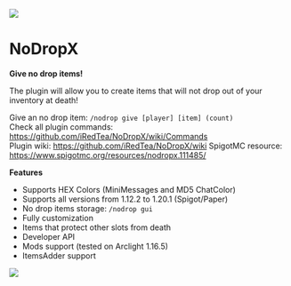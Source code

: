<img src="https://i.imgur.com/AxYMos8.png)https://i.imgur.com/AxYMos8.png"></img>
# NoDropX
**Give no drop items!**

The plugin will allow you to create items that will not drop out of your inventory at death!

Give an no drop item: `/nodrop give [player] [item] (count)` <br>
Check all plugin commands: https://github.com/iRedTea/NoDropX/wiki/Commands <br>
Plugin wiki: https://github.com/iRedTea/NoDropX/wiki
SpigotMC resource: https://www.spigotmc.org/resources/nodropx.111485/

**Features**
- Supports HEX Colors (MiniMessages and MD5 ChatColor)
- Supports all versions from 1.12.2 to 1.20.1 (Spigot/Paper)
- No drop items storage: `/nodrop gui`
- Fully customization
- Items that protect other slots from death
- Developer API
- Mods support (tested on Arclight 1.16.5)
- ItemsAdder support

<img src="https://i.imgur.com/7DdnANr.png"></img>
